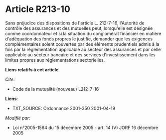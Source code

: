 # Article R213-10

Sans préjudice des dispositions de l'article L. 212-7-16, l'Autorité de contrôle des assurances et des mutuelles peut,
lorsqu'elle est désignée comme coordonnateur et si la situation du conglomérat financier en matière d'adéquation des fonds
propres le justifie, demander que les exigences complémentaires soient couvertes par des éléments prudentiels admis à la fois
par la réglementation applicable au secteur des assurances et par celle applicable au secteur bancaire et des services
d'investissement dans les limites propres aux réglementations sectorielles.

**Liens relatifs à cet article**

_Cite_:

  - Code de la mutualité (nouveau) L212-7-16

**Liens**:

  - TXT_SOURCE: Ordonnance 2001-350 2001-04-19

_Modifié par_:

  - Loi n°2005-1564 du 15 décembre 2005 - art. 14 (V) JORF 16 décembre 2005
